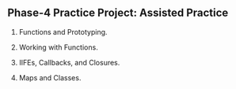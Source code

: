 ## Phase-4 Practice Project: Assisted Practice

1.  Functions and Prototyping.

2.  Working with Functions.

3.  IIFEs, Callbacks, and Closures.

4.  Maps and Classes.
